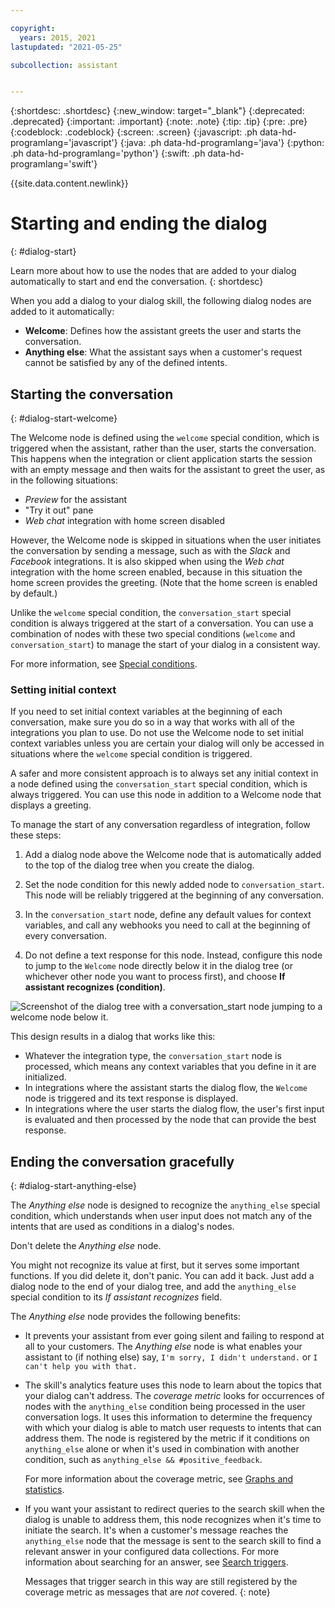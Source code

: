 ```yaml
---

copyright:
  years: 2015, 2021
lastupdated: "2021-05-25"

subcollection: assistant


---
```


{:shortdesc: .shortdesc}
{:new_window: target="_blank"}
{:deprecated: .deprecated}
{:important: .important}
{:note: .note}
{:tip: .tip}
{:pre: .pre}
{:codeblock: .codeblock}
{:screen: .screen}
{:javascript: .ph data-hd-programlang='javascript'}
{:java: .ph data-hd-programlang='java'}
{:python: .ph data-hd-programlang='python'}
{:swift: .ph data-hd-programlang='swift'}

{{site.data.content.newlink}}

# Starting and ending the dialog
{: #dialog-start}

Learn more about how to use the nodes that are added to your dialog automatically to start and end the conversation.
{: shortdesc}

When you add a dialog to your dialog skill, the following dialog nodes are added to it automatically:

- **Welcome**: Defines how the assistant greets the user and starts the conversation.
- **Anything else**: What the assistant says when a customer's request cannot be satisfied by any of the defined intents.

## Starting the conversation
{: #dialog-start-welcome}

The Welcome node is defined using the `welcome` special condition, which is triggered when the assistant, rather than the user, starts the conversation. This happens when the integration or client application starts the session with an empty message and then waits for the assistant to greet the user, as in the following situations:

- *Preview* for the assistant
- "Try it out" pane
- *Web chat* integration with home screen disabled

However, the Welcome node is skipped in situations when the user initiates the conversation by sending a message, such as with the *Slack* and *Facebook* integrations. It is also skipped when using the *Web chat* integration with the home screen enabled, because in this situation the home screen provides the greeting. (Note that the home screen is enabled by default.)

Unlike the `welcome` special condition, the `conversation_start` special condition is always triggered at the start of a conversation. You can use a combination of nodes with these two special conditions (`welcome` and `conversation_start`) to manage the start of your dialog in a consistent way.

For more information, see [Special conditions](/docs/assistant?topic=assistant-dialog-overview#dialog-overview-special-conditions).

### Setting initial context

If you need to set initial context variables at the beginning of each conversation, make sure you do so in a way that works with all of the integrations you plan to use. Do not use the Welcome node to set initial context variables unless you are certain your dialog will only be accessed in situations where the `welcome` special condition is triggered.

A safer and more consistent approach is to always set any initial context in a node defined using the `conversation_start` special condition, which is always triggered. You can use this node in addition to a Welcome node that displays a greeting.

To manage the start of any conversation regardless of integration, follow these steps:

1.  Add a dialog node above the Welcome node that is automatically added to the top of the dialog tree when you create the dialog.

1.  Set the node condition for this newly added node to `conversation_start`. This node will be reliably triggered at the beginning of any conversation.

1.  In the `conversation_start` node, define any default values for context variables, and call any webhooks you need to call at the beginning of every conversation.

1.  Do not define a text response for this node. Instead, configure this node to jump to the `Welcome` node directly below it in the dialog tree (or whichever other node you want to process first), and choose **If assistant recognizes (condition)**.

![Screenshot of the dialog tree with a conversation_start node jumping to a welcome node below it.](images/dialog-start.png)

This design results in a dialog that works like this:

- Whatever the integration type, the `conversation_start` node is processed, which means any context variables that you define in it are initialized.
- In integrations where the assistant starts the dialog flow, the `Welcome` node is triggered and its text response is displayed.
- In integrations where the user starts the dialog flow, the user's first input is evaluated and then processed by the node that can provide the best response.

## Ending the conversation gracefully
{: #dialog-start-anything-else}

The *Anything else* node is designed to recognize the `anything_else` special condition, which understands when user input does not match any of the intents that are used as conditions in a dialog's nodes.

Don't delete the *Anything else* node. 

You might not recognize its value at first, but it serves some important functions. If you did delete it, don't panic. You can add it back. Just add a dialog node to the end of your dialog tree, and add the `anything_else` special condition to its *If assistant recognizes* field.

The *Anything else* node provides the following benefits:

- It prevents your assistant from ever going silent and failing to respond at all to your customers. The *Anything else* node is what enables your assistant to (if nothing else) say, `I'm sorry, I didn't understand.` or `I can't help you with that.`

- The skill's analytics feature uses this node to learn about the topics that your dialog can't address. The *coverage metric* looks for occurrences of nodes with the `anything_else` condition being processed in the user conversation logs. It uses this information to determine the frequency with which your dialog is able to match user requests to intents that can address them. The node is registered by the metric if it conditions on `anything_else` alone or when it's used in combination with another condition, such as `anything_else && #positive_feedback`.

  For more information about the coverage metric, see [Graphs and statistics](/docs/assistant?topic=assistant-logs-overview#logs-overview-graphs).

- If you want your assistant to redirect queries to the search skill when the dialog is unable to address them, this node recognizes when it's time to initiate the search. It's when a customer's message reaches the `anything_else` node that the message is sent to the search skill to find a relevant answer in your configured data collections. For more information about searching for an answer, see [Search triggers](/docs/assistant?topic=assistant-skill-search-add#skill-search-add-trigger).

  Messages that trigger search in this way are still registered by the coverage metric as messages that are *not* covered.
  {: note}
